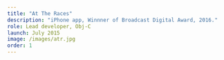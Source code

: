 ```yaml
---
title: "At The Races"
description: "iPhone app, Winnner of Broadcast Digital Award, 2016."
role: Lead developer, Obj-C
launch: July 2015
image: /images/atr.jpg
order: 1
---
```



